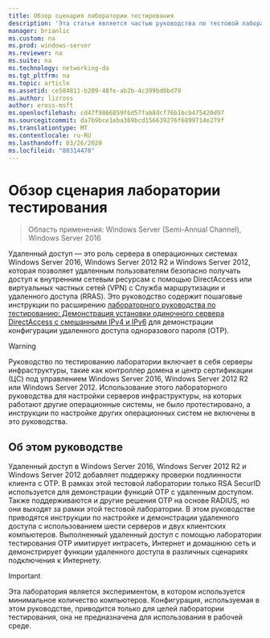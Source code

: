```yaml
---
title: Обзор сценария лаборатории тестирования
description: 'Эта статья является частью руководства по тестовой лаборатории: демонстрация DirectAccess с проверкой подлинности OTP и RSA SecurID для Windows Server 2016.'
manager: brianlic
ms.custom: na
ms.prod: windows-server
ms.reviewer: na
ms.suite: na
ms.technology: networking-da
ms.tgt_pltfrm: na
ms.topic: article
ms.assetid: ce584811-b209-48fe-ab2b-4c399bd0bd79
ms.author: lizross
author: eross-msft
ms.openlocfilehash: cd47f9866859f6d57fab8dcf76b1bcb475420d97
ms.sourcegitcommit: da7b9bce1eba369bcd156639276f6899714e279f
ms.translationtype: MT
ms.contentlocale: ru-RU
ms.lasthandoff: 03/26/2020
ms.locfileid: "80314478"
---
```

# <a name="overview-of-the-test-lab-scenario"></a>Обзор сценария лаборатории тестирования

>Область применения: Windows Server (Semi-Annual Channel), Windows Server 2016

Удаленный доступ — это роль сервера в операционных системах Windows Server 2016, Windows Server 2012 R2 и Windows Server 2012, которая позволяет удаленным пользователям безопасно получать доступ к внутренним сетевым ресурсам с помощью DirectAccess или виртуальных частных сетей (VPN) с Служба маршрутизации и удаленного доступа (RRAS). Это руководство содержит пошаговые инструкции по расширению [лабораторного руководства по тестированию: Демонстрация установки одиночного сервера DirectAccess с смешанными IPv4 и IPv6](https://go.microsoft.com/fwlink/p/?LinkId=237004) для демонстрации конфигурации удаленного доступа одноразового пароля (OTP).  
  
> [!WARNING]  
> Руководство по тестированию лаборатории включает в себя серверы инфраструктуры, такие как контроллер домена и центр сертификации (ЦС) под управлением Windows Server 2016, Windows Server 2012 R2 или Windows Server 2012. Использование этого лабораторного руководства для настройки серверов инфраструктуры, на которых работают другие операционные системы, не было протестировано, а инструкции по настройке других операционных систем не включены в это руководства.  
  
## <a name="about-this-guide"></a>Об этом руководстве  
Удаленный доступ в Windows Server 2016, Windows Server 2012 R2 и Windows Server 2012 добавляет поддержку проверки подлинности клиента с OTP. В рамках этой тестовой лаборатории только RSA SecurID используется для демонстрации функций OTP с удаленным доступом. Также поддерживаются и другие решения OTP на основе RADIUS, но они выходят за рамки этой тестовой лаборатории. В этом руководстве приводятся инструкции по настройке и демонстрации удаленного доступа с использованием шести серверов и двух клиентских компьютеров. Выполненный удаленный доступ с помощью лаборатории тестирования OTP имитирует интрасеть, Интернет и домашнюю сеть и демонстрирует функции удаленного доступа в различных сценариях подключения к Интернету.  
  
> [!IMPORTANT]  
> Эта лаборатория является экспериментом, в котором используется минимальное количество компьютеров. Конфигурация, используемая в этом руководстве, приводится только для целей лаборатории тестирования, она не предназначена для использования в рабочей среде.  
  


